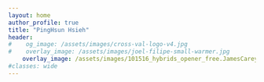 ```yaml
---
layout: home
author_profile: true
title: "PingHsun Hsieh"
header:
#    og_image: /assets/images/cross-val-logo-v4.jpg
#    overlay_image: /assets/images/joel-filipe-small-warmer.jpg
    overlay_image: /assets/images/101516_hybrids_opener_free.JamesCarey.v2.png
#classes: wide
---
```

